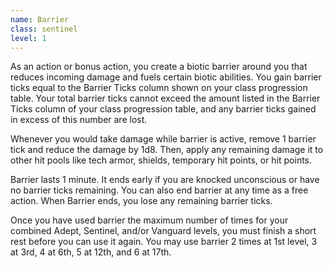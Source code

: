 ```yaml
---
name: Barrier
class: sentinel
level: 1
---
```

As an action or bonus action, you create a biotic barrier around you that reduces incoming damage and fuels certain
biotic abilities. You gain barrier ticks equal to the Barrier Ticks column shown on your class progression table. Your total
barrier ticks cannot exceed the amount listed in the Barrier Ticks column of your class progression table, and any barrier
ticks gained in excess of this number are lost.

Whenever you would take damage while barrier is active, remove 1 barrier tick and reduce the damage by 1d8. Then, apply
any remaining damage it to other hit pools like tech armor, shields, temporary hit points, or hit points.

Barrier lasts 1 minute. It ends early if you are knocked unconscious or have no barrier ticks remaining.
You can also end barrier at any time as a free action. When Barrier ends, you lose any remaining barrier ticks.

Once you have used barrier the maximum number of times for your combined Adept, Sentinel, and/or Vanguard levels,
you must finish a short rest before you can use it again. You may use barrier 2 times at 1st level, 3 at 3rd, 4 at 6th,
5 at 12th, and 6 at 17th.
